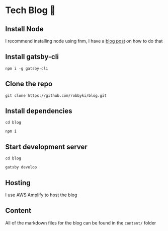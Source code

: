 # Tech Blog 🚀

## Install Node

I recommend installing node using fnm, I have a [blog post](https://www.chiarulli.me/Nodejs/02-Install-FNM/) on how to do that

## Install gatsby-cli

```
npm i -g gatsby-cli
```

## Clone the repo

```
git clone https://github.com/robbyki/blog.git
```

## Install dependencies

```
cd blog

npm i
```

## Start development server

```
cd blog

gatsby develop
```

## Hosting

I use AWS Amplify to host the blog

## Content

All of the markdown files for the blog can be found in the `content/` folder

